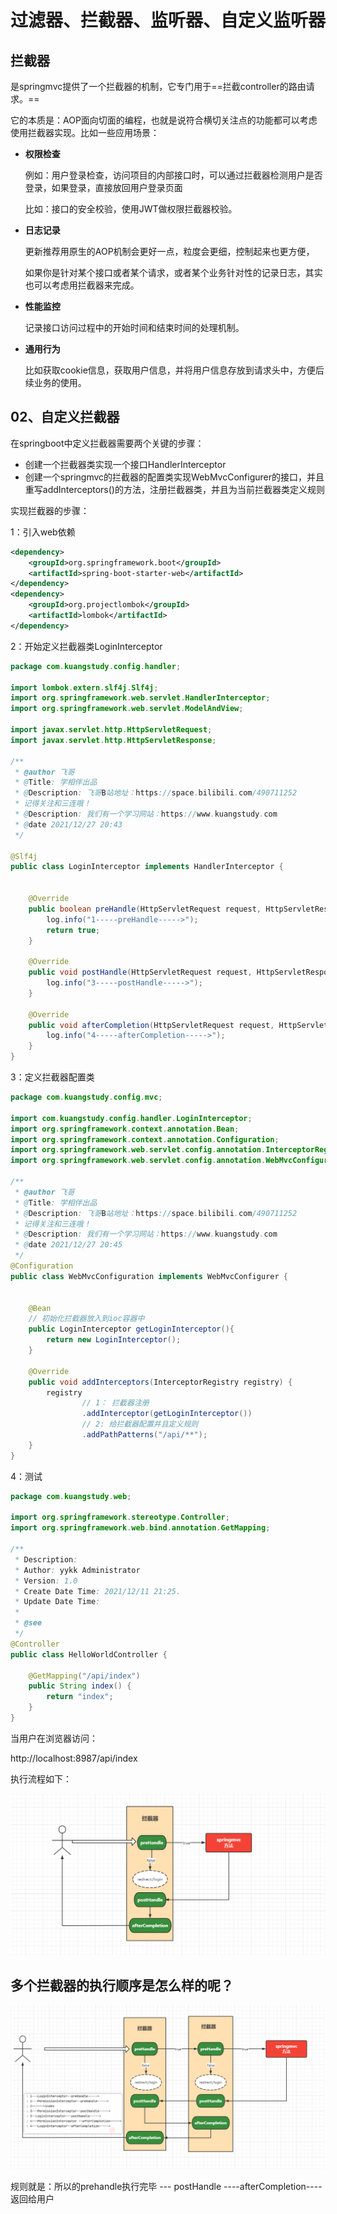 # 过滤器、拦截器、监听器、自定义监听器

##  拦截器

是springmvc提供了一个拦截器的机制，它专门用于==拦截controller的路由请求。==

它的本质是：AOP面向切面的编程，也就是说符合横切关注点的功能都可以考虑使用拦截器实现。比如一些应用场景：

- **权限检查**

  例如：用户登录检查，访问项目的内部接口时，可以通过拦截器检测用户是否登录，如果登录，直接放回用户登录页面

  比如：接口的安全校验，使用JWT做权限拦截器校验。

- **日志记录**

  更新推荐用原生的AOP机制会更好一点，粒度会更细，控制起来也更方便，

  如果你是针对某个接口或者某个请求，或者某个业务针对性的记录日志，其实也可以考虑用拦截器来完成。

- **性能监控**

  记录接口访问过程中的开始时间和结束时间的处理机制。

- **通用行为**

  比如获取cookie信息，获取用户信息，并将用户信息存放到请求头中，方便后续业务的使用。



## 02、自定义拦截器

在springboot中定义拦截器需要两个关键的步骤：

- 创建一个拦截器类实现一个接口HandlerInterceptor
- 创建一个springmvc的拦截器的配置类实现WebMvcConfigurer的接口，并且重写addInterceptors()的方法，注册拦截器类，并且为当前拦截器类定义规则

实现拦截器的步骤：

1：引入web依赖

```xml
<dependency>
    <groupId>org.springframework.boot</groupId>
    <artifactId>spring-boot-starter-web</artifactId>
</dependency>
<dependency>
    <groupId>org.projectlombok</groupId>
    <artifactId>lombok</artifactId>
</dependency>
```

2：开始定义拦截器类LoginInterceptor

```java
package com.kuangstudy.config.handler;

import lombok.extern.slf4j.Slf4j;
import org.springframework.web.servlet.HandlerInterceptor;
import org.springframework.web.servlet.ModelAndView;

import javax.servlet.http.HttpServletRequest;
import javax.servlet.http.HttpServletResponse;

/**
 * @author 飞哥
 * @Title: 学相伴出品
 * @Description: 飞哥B站地址：https://space.bilibili.com/490711252
 * 记得关注和三连哦！
 * @Description: 我们有一个学习网站：https://www.kuangstudy.com
 * @date 2021/12/27 20:43
 */

@Slf4j
public class LoginInterceptor implements HandlerInterceptor {


    @Override
    public boolean preHandle(HttpServletRequest request, HttpServletResponse response, Object handler) throws Exception {
        log.info("1-----preHandle----->");
        return true;
    }

    @Override
    public void postHandle(HttpServletRequest request, HttpServletResponse response, Object handler, ModelAndView modelAndView) throws Exception {
        log.info("3-----postHandle----->");
    }

    @Override
    public void afterCompletion(HttpServletRequest request, HttpServletResponse response, Object handler, Exception ex) throws Exception {
        log.info("4-----afterCompletion----->");
    }
}

```

3：定义拦截器配置类

```java
package com.kuangstudy.config.mvc;

import com.kuangstudy.config.handler.LoginInterceptor;
import org.springframework.context.annotation.Bean;
import org.springframework.context.annotation.Configuration;
import org.springframework.web.servlet.config.annotation.InterceptorRegistry;
import org.springframework.web.servlet.config.annotation.WebMvcConfigurer;

/**
 * @author 飞哥
 * @Title: 学相伴出品
 * @Description: 飞哥B站地址：https://space.bilibili.com/490711252
 * 记得关注和三连哦！
 * @Description: 我们有一个学习网站：https://www.kuangstudy.com
 * @date 2021/12/27 20:45
 */
@Configuration
public class WebMvcConfiguration implements WebMvcConfigurer {


    @Bean
    // 初始化拦截器放入到ioc容器中
    public LoginInterceptor getLoginInterceptor(){
        return new LoginInterceptor();
    }

    @Override
    public void addInterceptors(InterceptorRegistry registry) {
        registry
                // 1： 拦截器注册
                .addInterceptor(getLoginInterceptor())
                // 2: 给拦截器配置并且定义规则
                .addPathPatterns("/api/**");
    }
}

```

4：测试

```java
package com.kuangstudy.web;

import org.springframework.stereotype.Controller;
import org.springframework.web.bind.annotation.GetMapping;

/**
 * Description:
 * Author: yykk Administrator
 * Version: 1.0
 * Create Date Time: 2021/12/11 21:25.
 * Update Date Time:
 *
 * @see
 */
@Controller
public class HelloWorldController {

    @GetMapping("/api/index")
    public String index() {
        return "index";
    }
}

```

当用户在浏览器访问：

http://localhost:8987/api/index

执行流程如下：

![image-20211227210118071](02%E3%80%81%E5%85%B3%E4%BA%8E%E6%8B%A6%E6%88%AA%E5%99%A8%E5%92%8C%E7%9B%91%E5%90%AC%E5%99%A8%E5%92%8C%E8%BF%87%E6%BB%A4%E5%99%A8%E7%9A%84%E5%88%86%E6%9E%90%E5%92%8C%E8%AE%B2%E8%A7%A3.assets/image-20211227210118071.png)



## 多个拦截器的执行顺序是怎么样的呢？

![image-20211227210802673](02%E3%80%81%E5%85%B3%E4%BA%8E%E6%8B%A6%E6%88%AA%E5%99%A8%E5%92%8C%E7%9B%91%E5%90%AC%E5%99%A8%E5%92%8C%E8%BF%87%E6%BB%A4%E5%99%A8%E7%9A%84%E5%88%86%E6%9E%90%E5%92%8C%E8%AE%B2%E8%A7%A3.assets/image-20211227210802673.png)

规则就是：所以的prehandle执行完毕 --- postHandle ----afterCompletion----返回给用户


